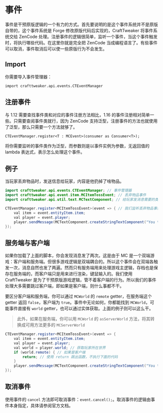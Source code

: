 # 事件

事件是干预原版逻辑的一个有力的方式。首先要说明的是这个事件系统并不是原版自带的，这个事件系统是 Forge 修改原版代码后实现的，CraftTweaker 将事件系统交给 ZenCode 处理。注册事件的逻辑很简单，监听一个事件，当这个事件触发时，将执行哪些代码。在这里你就是完全把 ZenCode 当成编程语言了。有些事件可以取消，事件取消后可以使一些原版行为不会发生。

## Import

你需要导入事件管理器：

`import crafttweaker.api.events.CTEventManager`

## 注册事件

与 1.12 需要查找事件类和对应的事件注册方法相比，1.16 的事件注册相对简单一些。只需要查阅事件类就行，因为 ZenCode 支持泛型，注册事件的方法也就使用了泛型，那么只需要一个方法就够了。

`CTEventManager.register<T : MCEvent>(consumer as Consumer<T>);`

将你需要监听的事件类作为泛型，而参数则是以事件实例为参数，无返回值的 lambda 表达式，表示怎么处理这个事件。

## 例子

当玩家丢弃物品时，发送信息给玩家，内容是他扔掉了啥物品。

```java
import crafttweaker.api.events.CTEventManager; // 事件管理器
import crafttweaker.api.event.item.MCItemTossEvent; // 丢弃物品事件
import crafttweaker.api.util.text.MCTextComponent; // 给玩家发消息需要的类，你在修改 tooltip 的时候应该见到过了

CTEventManager.register<MCItemTossEvent>(event => { // 我们监听丢弃物品事件
    val item = event.entityItem.item;
    val player = event.player;
    player.sendMessage(MCTextComponent.createStringTextComponent("You tossed " + item.commandString + " !"));
});
```

## 服务端与客户端

如果你加载了上面的脚本，你会发现消息发了两次。这是由于 MC 是一个双端游戏：客户端和服务端。但很多游戏逻辑是双端耦合的。所以这个事件会在双端各触发一次，消息自然也发了两遍。然而只有服务端用来处理游戏主逻辑，存档也是保存在服务端的，而客户端只是用来进行渲染，键鼠输入的。我们使用 CraftTweaker 是为了干预原版游戏逻辑，管不着客户端的行为。所以我们的事件处理大多需要跳过客户端，即如果是客户端，则什么事都不干。

要区分客户端和服务端，你可以通过 `MCWorld` 的 `remote` getter，在服务端这个 getter 返回 `false`，客户端为 `true`。事件中无论如何，你都能找到 `MCWorld`，可能事件直接有 `world` getter，也可以通过实体获取。上面的例子则可以这么干。

> 此外，如果在服务端，你可以用 `MCWorld` 的 `asServerWorld` 方法，将其转换成可用方法更多的 `MCServerWorld`

```java
CTEventManager.register<MCItemTossEvent>(event => {
    val item = event.entityItem.item;
    val player = event.player;
    val world = player.world; // 获取玩家所在世界
    if (world.remote) { // 如果是客户端
        return; // 使用 return 跳出函数，不执行下面的代码
    }
    player.sendMessage(MCTextComponent.createStringTextComponent("You tossed " + item.commandString + " !"));
});
```

## 取消事件

使用事件的 `cancel` 方法即可取消事件：`event.cancel();`。取消事件的逻辑由事件本身指定，具体请参阅官方文档。
